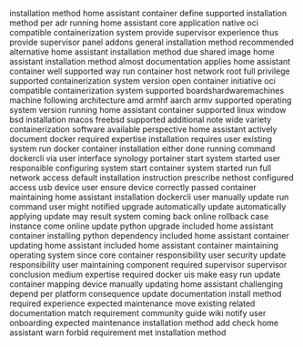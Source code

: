 installation method home assistant container define supported installation method per adr running home assistant core application native oci compatible containerization system provide supervisor experience thus provide supervisor panel addons general installation method recommended alternative home assistant installation method due shared image home assistant installation method almost documentation applies home assistant container well supported way run container host network root full privilege supported containerization system version open container initiative oci compatible containerization system supported boardshardwaremachines machine following architecture amd armhf aarch armv supported operating system version running home assistant container supported linux window bsd installation macos freebsd supported additional note wide variety containerization software available perspective home assistant actively document docker required expertise installation requires user existing system run docker container installation either done running command dockercli via user interface synology portainer start system started user responsible configuring system start container system started run full network access default installation instruction prescribe nethost configured access usb device user ensure device correctly passed container maintaining home assistant installation dockercli user manually update run command user might notified upgrade automatically update automatically applying update may result system coming back online rollback case instance come online update python upgrade included home assistant container installing python dependency included home assistant container updating home assistant included home assistant container maintaining operating system since core container responsibility user security update responsibility user maintaining component required supervisor supervisor conclusion medium expertise required docker uis make easy run update container mapping device manually updating home assistant challenging depend per platform consequence update documentation install method required experience expected maintenance move existing related documentation match requirement community guide wiki notify user onboarding expected maintenance installation method add check home assistant warn forbid requirement met installation method